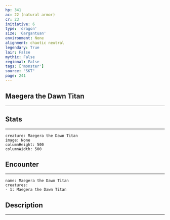```yaml
---
hp: 341
ac: 22 (natural armor)
cr: 23
initiative: 6
type: 'dragon'    
size: 'Gargantuan'
environment: None
alignment: chaotic neutral
legendary: True
lair: False
mythic: False
regional: False
tags: ['monster']
source: "SKT"
page: 241
---
```


## Maegera the Dawn Titan
---



## Stats
---

```statblock
creature: Maegera the Dawn Titan
image: None
columnHeight: 500
columnWidth: 500
```

## Encounter
---

```encounter-table
name: Maegera the Dawn Titan
creatures:
- 1: Maegera the Dawn Titan
```

## Description
---




